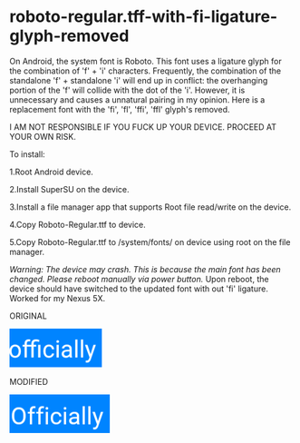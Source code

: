 # roboto-regular.tff-with-fi-ligature-glyph-removed
On Android, the system font is Roboto. This font uses a ligature glyph for the combination of 'f' + 'i' characters. Frequently, the combination of the standalone 'f' + standalone 'i' will end up in conflict: the overhanging portion of the 'f' will collide with the dot of the 'i'. However, it is unnecessary and causes a unnatural pairing in my opinion. Here is a replacement font with the 'fi', 'fl', 'ffi', 'ffl' glyph's removed. 

I AM NOT RESPONSIBLE IF YOU FUCK UP YOUR DEVICE. PROCEED AT YOUR OWN RISK.

To install:

1.Root Android device.

2.Install SuperSU on the device.

3.Install a file manager app that supports Root file read/write on the device.

4.Copy Roboto-Regular.ttf to device.

5.Copy Roboto-Regular.ttf to /system/fonts/ on device using root on the file manager.

*Warning: The device may crash. This is because the main font has been changed. Please reboot manually via power button.*
Upon reboot, the device should have switched to the updated font with out 'fi' ligature. Worked for my Nexus 5X.

ORIGINAL

![original](https://github.com/alfanhui/roboto-regular.tff-with-fi-ligature-glyph-removed/blob/master/original.png?raw=true)

MODIFIED

![modified](https://github.com/alfanhui/roboto-regular.tff-with-fi-ligature-glyph-removed/blob/master/modified.png?raw=true)
